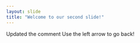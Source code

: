 ```yaml
---
layout: slide
title: "Welcome to our second slide!"
---
```

Updated the comment
Use the left arrow to go back!
